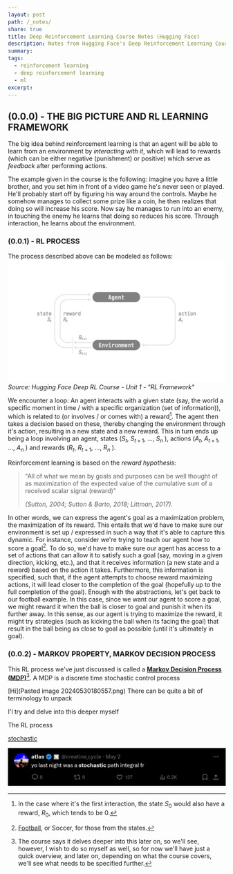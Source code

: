 ```yaml
---
layout: post
path: /_notes/
share: true
title: Deep Reinforcement Learning Course Notes (Hugging Face)
description: Notes from Hugging Face's Deep Reinforcement Learning Course
summary: 
tags:
  - reinforcement learning
  - deep reinforcement learning
  - ml
excerpt: 
---
```



## (0.0.0) - THE BIG PICTURE AND RL LEARNING FRAMEWORK

The big idea behind reinforcement learning is that an agent will be able to learn from an environment by *interacting with it*, which will lead to rewards (which can be either negative (punishment) or positive) which serve as *feedback* after performing actions. 

The example given in the course is the following: imagine you have a little brother, and you set him in front of a video game he's never seen or played. He'll probably start off by figuring his way around the controls. Maybe he somehow manages to collect some prize like a coin, he then realizes that doing so will increase his score. Now say he manages to run into an enemy, in touching the enemy he learns that doing so reduces his score. Through interaction, he learns about the environment. 

### (0.0.1) - RL PROCESS
The process described above can be modeled as follows: 
![RL_process](../assets/images/posts/RL_process.jpg)
*Source: Hugging Face Deep RL Course - Unit 1 - "RL Framework"*

We encounter a loop: An agent interacts with a given state (say, the world a specific moment in time / with a specific organization (set of information)), which is related to (or involves / or comes with) a reward[^1]. The agent then takes a decision based on these, thereby changing the environment through it's action, resulting in a new state and a new reward. This in turn ends up being a loop involving an agent, states ($S_t$, $S_{t+1}$, $\dots$, $S_n$ ), actions ($A_t$, $A_{t+1}$, $\dots$, $A_n$ ) and rewards ($R_t$, $R_{t+1}$, $\dots$, $R_n$ ).

Reinforcement learning is based on the *reward hypothesis*: 

>"All of what we mean by goals and purposes can be well thought of as maximization of the expected value of the cumulative sum of a received scalar signal (reward)"
>
>*(Sutton, 2004; Sutton & Barto, 2018; Littman, 2017).*

In other words, we can express the agent's goal as a maximization problem, the maximization of its reward. This entails that we'd have to make sure our environment is set up / expressed in such a way that it's able to capture this dynamic. For instance, consider we're trying to teach our agent how to score a goal[^2]. To do so, we'd have to make sure our agent has access to a set of actions that can allow it to satisfy such a goal (say, moving in a given direction, kicking, etc.), and that it receives information (a new state and a reward) based on the action it takes. Furthermore, this information is specified, such that, if the agent attempts to choose reward maximizing actions, it will lead closer to the completion of the goal (hopefully up to the full completion of the goal). Enough with the abstractions, let's get back to our football example. In this case, since we want our agent to score a goal, we might reward it when the ball is closer to goal and punish it when its further away. In this sense, as our agent is trying to maximize the reward, it might try strategies (such as kicking the ball when its facing the goal) that result in the ball being as close to goal as possible (until it's ultimately in goal). 

### (0.0.2) - MARKOV PROPERTY, MARKOV DECISION PROCESS
This RL process we've just discussed is called a **[Markov Decision Process (MDP)](https://en.wikipedia.org/wiki/Markov_decision_process)**[^3]. A MDP is a discrete time stochastic control process 

[Hi](Pasted image 20240530180557.png)
There can be quite a bit of terminology to unpack 


I'l try and delve into this deeper myself 

The RL process


[stochastic](obsidian://open?vault=Origin%20OS&file=Screenshot%202024-05-30%20180322.png)

![Screenshot 2024-05-30 180322](../assets/images/posts/Screenshot%202024-05-30%20180322.png)

[^1]: In the case where it's the first interaction, the state $S_0$ would also have a reward, $R_0$, which tends to be 0. 
[^2]: [Football](https://www.youtube.com/watch?v=6TnKvlQ2h7s&ab_channel=Super6), or Soccer, for those from the states. 
[^3]: The course says it delves deeper into this later on, so we'll see, however, I wish to do so myself as well, so for now we'll have just a quick overview, and later on, depending on what the course covers, we'll see what needs to be specified further. 